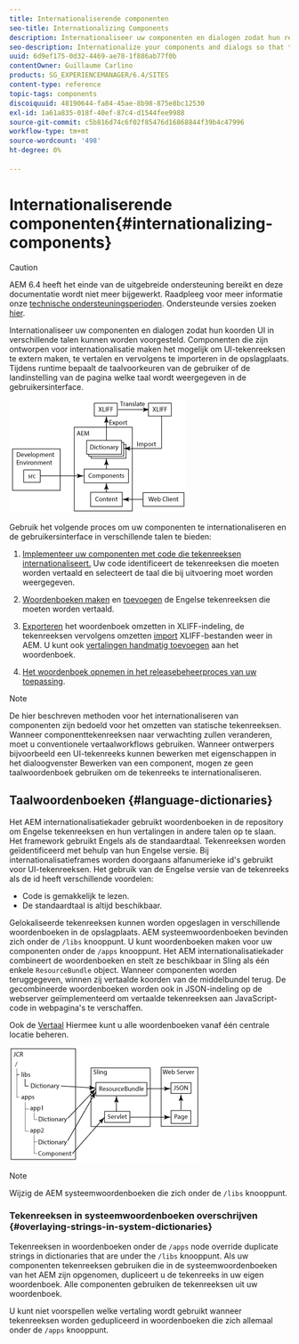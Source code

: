 ```yaml
---
title: Internationaliserende componenten
seo-title: Internationalizing Components
description: Internationaliseer uw componenten en dialogen zodat hun reeksen UI in verschillende talen kunnen worden voorgesteld
seo-description: Internationalize your components and dialogs so that their UI strings can be presented in different languages
uuid: 6d9ef175-0d32-4469-ae78-1f886ab77f0b
contentOwner: Guillaume Carlino
products: SG_EXPERIENCEMANAGER/6.4/SITES
content-type: reference
topic-tags: components
discoiquuid: 48190644-fa84-45ae-8b98-875e8bc12530
exl-id: 1a61a835-018f-40ef-87c4-d1544fee9988
source-git-commit: c5b816d74c6f02f85476d16868844f39b4c47996
workflow-type: tm+mt
source-wordcount: '498'
ht-degree: 0%

---
```


# Internationaliserende componenten{#internationalizing-components}

>[!CAUTION]
>
>AEM 6.4 heeft het einde van de uitgebreide ondersteuning bereikt en deze documentatie wordt niet meer bijgewerkt. Raadpleeg voor meer informatie onze [technische ondersteuningsperioden](https://helpx.adobe.com/support/programs/eol-matrix.html). Ondersteunde versies zoeken [hier](https://experienceleague.adobe.com/docs/).

Internationaliseer uw componenten en dialogen zodat hun koorden UI in verschillende talen kunnen worden voorgesteld. Componenten die zijn ontworpen voor internationalisatie maken het mogelijk om UI-tekenreeksen te extern maken, te vertalen en vervolgens te importeren in de opslagplaats. Tijdens runtime bepaalt de taalvoorkeuren van de gebruiker of de landinstelling van de pagina welke taal wordt weergegeven in de gebruikersinterface.

![chlimage_1-9](assets/chlimage_1-9.png)

Gebruik het volgende proces om uw componenten te internationaliseren en de gebruikersinterface in verschillende talen te bieden:

1. [Implementeer uw componenten met code die tekenreeksen internationaliseert.](/help/sites-developing/i18n-dev.md) Uw code identificeert de tekenreeksen die moeten worden vertaald en selecteert de taal die bij uitvoering moet worden weergegeven.
1. [Woordenboeken maken](/help/sites-developing/i18n-translator.md#creating-a-dictionary) en [toevoegen](/help/sites-developing/i18n-translator.md#adding-changing-and-removing-strings) de Engelse tekenreeksen die moeten worden vertaald.

1. [Exporteren](/help/sites-developing/i18n-translator.md#exporting-a-dictionary) het woordenboek omzetten in XLIFF-indeling, de tekenreeksen vervolgens omzetten [import](/help/sites-developing/i18n-translator.md#importing-a-dictionary) XLIFF-bestanden weer in AEM. U kunt ook [vertalingen handmatig toevoegen](/help/sites-developing/i18n-translator.md#editing-translated-strings) aan het woordenboek.

1. [Het woordenboek opnemen in het releasebeheerproces van uw toepassing](/help/sites-developing/i18n-translator.md#publishing-dictionaries).

>[!NOTE]
>
>De hier beschreven methoden voor het internationaliseren van componenten zijn bedoeld voor het omzetten van statische tekenreeksen. Wanneer componenttekenreeksen naar verwachting zullen veranderen, moet u conventionele vertaalworkflows gebruiken. Wanneer ontwerpers bijvoorbeeld een UI-tekenreeks kunnen bewerken met eigenschappen in het dialoogvenster Bewerken van een component, mogen ze geen taalwoordenboek gebruiken om de tekenreeks te internationaliseren.

## Taalwoordenboeken {#language-dictionaries}

Het AEM internationalisatiekader gebruikt woordenboeken in de repository om Engelse tekenreeksen en hun vertalingen in andere talen op te slaan. Het framework gebruikt Engels als de standaardtaal. Tekenreeksen worden geïdentificeerd met behulp van hun Engelse versie. Bij internationalisatieframes worden doorgaans alfanumerieke id&#39;s gebruikt voor UI-tekenreeksen. Het gebruik van de Engelse versie van de tekenreeks als de id heeft verschillende voordelen:

* Code is gemakkelijk te lezen.
* De standaardtaal is altijd beschikbaar.

Gelokaliseerde tekenreeksen kunnen worden opgeslagen in verschillende woordenboeken in de opslagplaats. AEM systeemwoordenboeken bevinden zich onder de `/libs` knooppunt. U kunt woordenboeken maken voor uw componenten onder de `/apps` knooppunt. Het AEM internationalisatiekader combineert de woordenboeken en stelt ze beschikbaar in Sling als één enkele `ResourceBundle` object. Wanneer componenten worden teruggegeven, winnen zij vertaalde koorden van de middelbundel terug. De gecombineerde woordenboeken worden ook in JSON-indeling op de webserver geïmplementeerd om vertaalde tekenreeksen aan JavaScript-code in webpagina&#39;s te verschaffen.

Ook de [Vertaal](/help/sites-developing/i18n-translator.md) Hiermee kunt u alle woordenboeken vanaf één centrale locatie beheren.

![chlimage_1-10](assets/chlimage_1-10.png)

>[!NOTE]
>
>Wijzig de AEM systeemwoordenboeken die zich onder de `/libs` knooppunt.

### Tekenreeksen in systeemwoordenboeken overschrijven {#overlaying-strings-in-system-dictionaries}

Tekenreeksen in woordenboeken onder de `/apps` node override duplicate strings in dictionaries that are under the `/libs` knooppunt. Als uw componenten tekenreeksen gebruiken die in de systeemwoordenboeken van het AEM zijn opgenomen, dupliceert u de tekenreeks in uw eigen woordenboek. Alle componenten gebruiken de tekenreeksen uit uw woordenboek.

U kunt niet voorspellen welke vertaling wordt gebruikt wanneer tekenreeksen worden gedupliceerd in woordenboeken die zich allemaal onder de `/apps` knooppunt.
